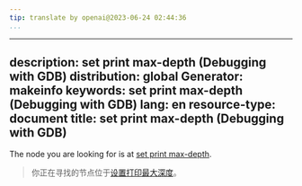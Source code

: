 ```yaml
---
tip: translate by openai@2023-06-24 02:44:36
...
```

---
description: set print max-depth (Debugging with GDB)
distribution: global
Generator: makeinfo
keywords: set print max-depth (Debugging with GDB)
lang: en
resource-type: document
title: set print max-depth (Debugging with GDB)
---

The node you are looking for is at [set print max-depth](Print-Settings.html#set-print-max_002ddepth).

> 你正在寻找的节点位于[设置打印最大深度](Print-Settings.html#set-print-max_002ddepth)。
